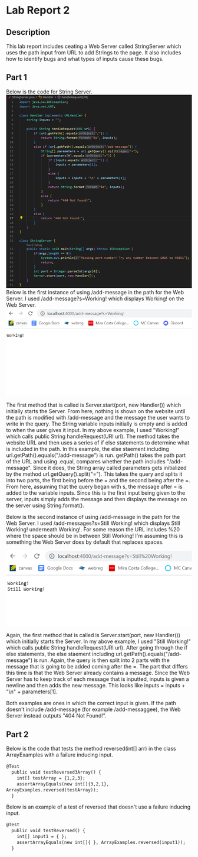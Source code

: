 # Lab Report 2
## Description
This lab report includes ceating a Web Server called StringServer which uses the path input from URL to add Strings to the page. It also includes how to identify bugs and what types of inputs cause these bugs. 
## Part 1
Below is the code for String Server. ![String Server Code](labReport2Code.png)
Below is the first instance of using /add-message in the path for the Web Server. I used /add-message?s=Working! which displays Working! on the Web Server. 
![Web Server img1](labReport2Website1.png)

The first method that is called is Server.start(port, new Handler()) which initially starts the Server. From here, nothing is shown on the website until the path is modified with /add-message and the message the user wants to write in the query. The String variable inputs initially is empty and is added to when the user gives it input. In my above example, I used "Working!" which calls public String handleRequest(URI url). The method takes the website URL and then uses a series of if else statements to determine what is included in the path. In this example, the else staement including url.getPath().equals("/add-message") is run. getPath() takes the path part of the URL and using .equal, compares whether the path includes "/add-message". Since it does, the String array called parameters gets initialized by the method url.getQuery().split("="). This takes the query and splits it into two parts, the first being before the = and the second being after the =. From here, assuming that the query began with s, the message after = is added to the variable inputs. Since this is the first input being given to the server, inputs simply adds the message and then displays the message on the server using String.format(). 

Below is the second instance of using /add-message in the path for the Web Server. I used /add-messages?s=Still Working! which displays Still Working! underneath Working!. For some reason the URL includes %20 where the space should be in between Still Working! I'm assuming this is something the Web Server does by default that replaces spaces. 

![Web Server img2](labReport2Website2.png)

Again, the first method that is called is Server.start(port, new Handler()) which initially starts the Server. In my above example, I used "Still Working!" which calls public String handleRequest(URI url). After going through the if else statements, the else staement including url.getPath().equals("/add-message") is run. Again, the query is then split into 2 parts with the message that is going to be added coming after the =. The part that differs this time is that the Web Server already contains a message. Since the Web Server has to keep track of each message that is inputted, inputs is given a newline and then adds the new message. This looks like inputs = inputs + "\n" + parameters[1].

Both examples are ones in which the correct input is given. If the path doesn't include /add-message (for example /add-messaggee), the Web Server instead outputs "404 Not Found!". 

## Part 2
Below is the code that tests the method reversed(int[] arr) in the class ArrayExamples with a failure inducing input. 
```
@Test
  public void testReversed3Array() {
    int[] testArray = {1,2,3};
    assertArrayEquals(new int[]{3,2,1}, ArrayExamples.reversed(testArray));
  }
```
Below is an example of a test of reversed that doesn't use a failure inducing input. 
```
@Test
  public void testReversed() {
    int[] input1 = { };
    assertArrayEquals(new int[]{ }, ArrayExamples.reversed(input1));
  }
```
